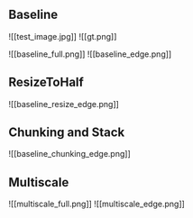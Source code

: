 ## Baseline
![[test_image.jpg]]
![[gt.png]]

![[baseline_full.png]]
![[baseline_edge.png]]



## ResizeToHalf
![[baseline_resize_edge.png]]
## Chunking and Stack
![[baseline_chunking_edge.png]]

## Multiscale
![[multiscale_full.png]]
![[multiscale_edge.png]]